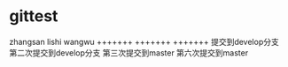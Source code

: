 # gittest
zhangsan
lishi
wangwu
+++++++
+++++++
+++++++
提交到develop分支
第二次提交到develop分支
第三次提交到master
第六次提交到master

